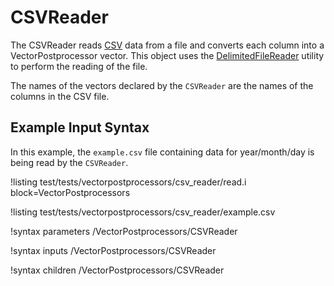 # CSVReader

The CSVReader reads [CSV](https://en.wikipedia.org/wiki/Comma-separated_values) data from a file and
converts each column into a VectorPostprocessor vector. This object uses the
[DelimitedFileReader](MooseUtils.md#delimitedfilereader) utility to perform the reading of the file.

The names of the vectors declared by the `CSVReader` are the names of the columns in the CSV file.

## Example Input Syntax

In this example, the `example.csv` file containing data for year/month/day is being read by
the `CSVReader`.

!listing test/tests/vectorpostprocessors/csv_reader/read.i block=VectorPostprocessors

!listing test/tests/vectorpostprocessors/csv_reader/example.csv

!syntax parameters /VectorPostprocessors/CSVReader

!syntax inputs /VectorPostprocessors/CSVReader

!syntax children /VectorPostprocessors/CSVReader
